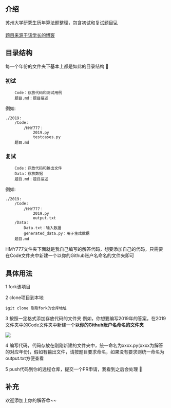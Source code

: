 ## 介绍 

苏州大学研究生历年算法题整理，包含初试和复试题目💻

[题目来源于该学长的博客](http://www.zivblog.top/categories/研究生复试/)

## 目录结构
每一个年份的文件夹下基本上都是如此的目录结构 📂
### 初试

```
	Code：存放代码和测试用例
	题目.md：题目描述
```

例如:

```
./2019:
	/Code:
		/HMY777：
			2019.py
            testcases.py
    题目.md
```

### 复试

```
	Code：存放代码和输出文件
	Data：存放数据
	题目.md：题目描述
```

例如:

```
./2019:
	/Code:
		/HMY777：
			2019.py
            output.txt
    /Data:
    	Data.txt：输入数据
    	generated_data.py：用于生成数据
    题目.md
```

HMY777文件夹下面就是我自己编写的解答代码，想要添加自己的代码，只需要在Code文件夹中新建一个以你的Github账户名命名的文件夹即可

## 具体用法

1 fork该项目

2 clone项目到本地

```
$git clone 刚刚fork的仓库地址
```
3 按照一定格式添加存放代码的文件夹
例如，你想要编写2019年的答案，在2019文件夹中的Code文件夹中新建一个**以你的Github账户名命名的文件夹**

![](https://github.com/HMY777/SUDA_NETM_code/blob/master/README.assets/%E6%96%B0%E5%BB%BAcode.gif)

4 编写代码，代码存放在刚刚新建的文件夹中，统一命名为xxxx.py(xxxx为解答的对应年份)，假如有输出文件，请按题目要求命名，如果没有要求则统一命名为output.txt方便查看

5 push代码到你的远程仓库，提交一个PR申请，我看到之后会处理 👀

## 补充

欢迎添加上你的解答😎~~



